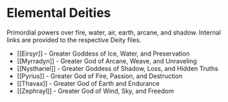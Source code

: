 # Elemental Deities

Primordial powers over fire, water, air, earth, arcane, and shadow. Internal links are provided to the respective Deity files.

- [[Eirsyr]] - Greater Goddess of Ice, Water, and Preservation
- [[Myrradyn]] - Greater God of Arcane, Weave, and Unraveling
- [[Nysthariel]] - Greater Goddess of Shadow, Loss, and Hidden Truths
- [[Pyrius]] - Greater God of Fire, Passion, and Destruction
- [[Thavax]] - Greater God of Earth and Endurance
- [[Zephrayl]] - Greater God of Wind, Sky, and Freedom